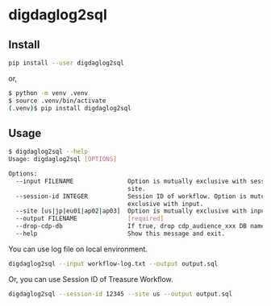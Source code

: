 # digdaglog2sql

## Install

```sh
pip install --user digdaglog2sql
```

or,

```sh
$ python -m venv .venv
$ source .venv/bin/activate
(.venv)$ pip install digdaglog2sql
```

## Usage

```sh
$ digdaglog2sql --help
Usage: digdaglog2sql [OPTIONS]

Options:
  --input FILENAME               Option is mutually exclusive with session_id,
                                 site.
  --session-id INTEGER           Session ID of workflow. Option is mutually
                                 exclusive with input.
  --site [us|jp|eu01|ap02|ap03]  Option is mutually exclusive with input.
  --output FILENAME              [required]
  --drop-cdp-db                  If true, drop cdp_audience_xxx DB name.
  --help                         Show this message and exit.
```

You can use log file on local environment.

```sh
digdaglog2sql --input workflow-log.txt --output output.sql
```

Or, you can use Session ID of Treasure Workflow.

```sh
digdaglog2sql --session-id 12345 --site us --output output.sql
```
